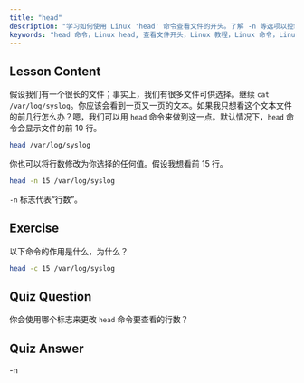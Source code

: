 ```yaml
---
title: "head"
description: "学习如何使用 Linux 'head' 命令查看文件的开头。了解 -n 等选项以控制行数。必备的 Linux 命令教程。"
keywords: "head 命令，Linux head, 查看文件开头，Linux 教程，Linux 命令，Linux 初学者，head -n, Linux 指南"
---
```


## Lesson Content

假设我们有一个很长的文件；事实上，我们有很多文件可供选择。继续 `cat /var/log/syslog`。你应该会看到一页又一页的文本。如果我只想看这个文本文件的前几行怎么办？嗯，我们可以用 `head` 命令来做到这一点。默认情况下，`head` 命令会显示文件的前 10 行。

```bash
head /var/log/syslog
```

你也可以将行数修改为你选择的任何值。假设我想看前 15 行。

```bash
head -n 15 /var/log/syslog
```

`-n` 标志代表“行数”。

## Exercise

以下命令的作用是什么，为什么？

```bash
head -c 15 /var/log/syslog
```

## Quiz Question

你会使用哪个标志来更改 `head` 命令要查看的行数？

## Quiz Answer

-n
